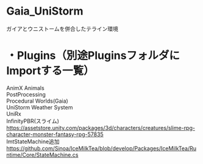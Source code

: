 # Gaia_UniStorm
ガイアとウニストームを併合したテライン環境

# ・Plugins（別途PluginsフォルダにImportする一覧）<br>
AnimX Animals<br>
PostProcessing<br>
Procedural Worlds(Gaia)<br>
UniStorm Weather System<br>
UniRx<br>
InfinityPBR(スライム)　https://assetstore.unity.com/packages/3d/characters/creatures/slime-rpg-character-monster-fantasy-rpg-57835<br>
ImtStateMachine追加　https://github.com/Sinoa/IceMilkTea/blob/develop/Packages/IceMilkTea/Runtime/Core/StateMachine.cs<br>

